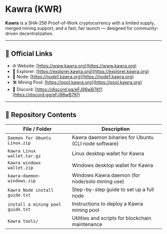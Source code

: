 # Kawra (KWR)

**Kawra** is a SHA-256 Proof-of-Work cryptocurrency with a limited supply, merged mining support, and a fast, fair launch — designed for community-driven decentralization.

---

## 🔗 Official Links

- 🌐 Website: [https://www.kawra.org](https://www.kawra.org)
- 🔎 Explorer: [https://explorer.kawra.org](https://explorer.kawra.org)
- 📡 Node: [https://node1.kawra.org](https://node1.kawra.org)
- 🛠️ Mining Pool: [https://pool.kawra.org](https://pool.kawra.org)
- 💬 Discord:  [https://discord.gg/eFJ96wB7Kf](https://discord.gg/eFJ96wB7Kf)

---

## 📂 Repository Contents

| File / Folder | Description |
|---------------|-------------|
| `Daemon for Ubuntu Linux.zip` | Kawra daemon binaries for Ubuntu (CLI node software) |
| `Kawra Linux wallet.tar.gz` | Linux desktop wallet for Kawra |
| `Kawra windows wallet.zip` | Windows desktop wallet for Kawra |
| `kawra-daemon-windows.zip` | Windows Kawra daemon (for node/solo mining use) |
| `Kawra Node install guide.txt` | Step-by-step guide to set up a full node |
| `install a mining pool guide.txt` | Instructions to deploy a Kawra mining pool |
| `Kawra tools/` | Utilities and scripts for blockchain maintenance |
